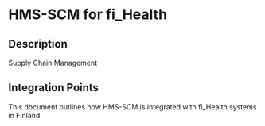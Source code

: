 # HMS-SCM for fi_Health

## Description

Supply Chain Management

## Integration Points

This document outlines how HMS-SCM is integrated with fi_Health systems in Finland.
